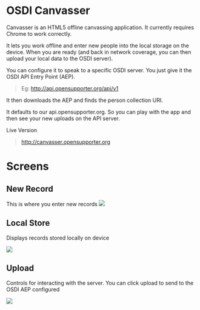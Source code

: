 # OSDI Canvasser

Canvasser is an HTML5 offline canvassing application.  It currently requires Chrome to work correctly. 

It lets you work offline and enter new people into the local storage on the device.  When you are ready (and back in network coverage, you can then upload your local data to the OSDI server).
 
You can configure it to speak to a specific OSDI server.  You just give it the OSDI API Entry Point (AEP).
 
> Eg: http://api.opensupporter.org/api/v1
 
It then downloads the AEP and finds the person collection URI.

It defaults to our api.opensupporter.org.  So you can play with the app and then see your new uploads on the API server.

Live Version

> http://canvasser.opensupporter.org

# Screens

## New Record
This is where you enter new records
![](docimage/new_record.jpg)

## Local Store
Displays records stored locally on device

![](docimage/local_store.jpg)

## Upload
Controls for interacting with the server.  You can click upload to send to the OSDI AEP configured

![](docimage/upload.jpg)


